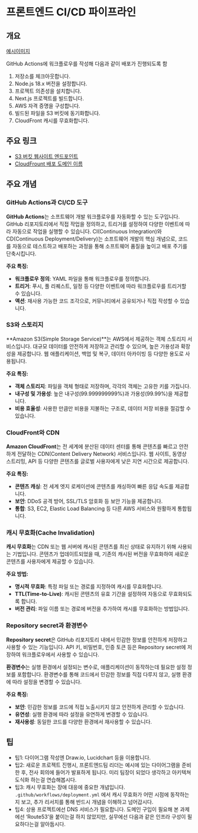 # 프론트엔드 CI/CD 파이프라인

## 개요

[예시이미지](https://file.notion.so/f/f/83c75a39-3aba-4ba4-a792-7aefe4b07895/6912169d-ce70-41bf-b624-946d4ee984eb/Untitled.png?id=85426052-e1c3-43af-bfb0-4dea20954fc0&table=block&spaceId=83c75a39-3aba-4ba4-a792-7aefe4b07895&expirationTimestamp=1722038400000&signature=ZcRd8Kee9jOSTXVrXwb-0MnkmqTRTUaD0R-Pg6AY8iI&downloadName=Untitled.png)

GitHub Actions에 워크플로우를 작성해 다음과 같이 배포가 진행되도록 함

1. 저장소를 체크아웃합니다.
2. Node.js 18.x 버전을 설정합니다.
3. 프로젝트 의존성을 설치합니다.
4. Next.js 프로젝트를 빌드합니다.
5. AWS 자격 증명을 구성합니다.
6. 빌드된 파일을 S3 버킷에 동기화합니다.
7. CloudFront 캐시를 무효화합니다.

## 주요 링크

- [S3 버킷 웹사이트 엔드포인트](http://assignment-6-advanced.s3-website.ap-northeast-2.amazonaws.com/)
- [CloudFrount 배포 도메인 이름](https://d16h0q0dfztggr.cloudfront.net/)

## 주요 개념

### GitHub Actions과 CI/CD 도구
**GitHub Actions**는 소프트웨어 개발 워크플로우를 자동화할 수 있는 도구입니다. GitHub 리포지토리에서 직접 작업을 정의하고, 트리거를 설정하여 다양한 이벤트에 따라 자동으로 작업을 실행할 수 있습니다. CI(Continuous Integration)와 CD(Continuous Deployment/Delivery)는 소프트웨어 개발의 핵심 개념으로, 코드를 자동으로 테스트하고 배포하는 과정을 통해 소프트웨어 품질을 높이고 배포 주기를 단축시킵니다.

**주요 특징:**
- **워크플로우 정의**: YAML 파일을 통해 워크플로우를 정의합니다.
- **트리거**: 푸시, 풀 리퀘스트, 일정 등 다양한 이벤트에 따라 워크플로우를 트리거할 수 있습니다.
- **액션**: 재사용 가능한 코드 조각으로, 커뮤니티에서 공유되거나 직접 작성할 수 있습니다.

### S3와 스토리지
**Amazon S3(Simple Storage Service)**는 AWS에서 제공하는 객체 스토리지 서비스입니다. 대규모 데이터를 안전하게 저장하고 관리할 수 있으며, 높은 가용성과 확장성을 제공합니다. 웹 애플리케이션, 백업 및 복구, 데이터 아카이빙 등 다양한 용도로 사용됩니다.

**주요 특징:**
- **객체 스토리지**: 파일을 객체 형태로 저장하며, 각각의 객체는 고유한 키를 가집니다.
- **내구성 및 가용성**: 높은 내구성(99.999999999%)과 가용성(99.99%)을 제공합니다.
- **비용 효율성**: 사용한 만큼만 비용을 지불하는 구조로, 데이터 저장 비용을 절감할 수 있습니다.

### CloudFront와 CDN
**Amazon CloudFront**는 전 세계에 분산된 데이터 센터를 통해 콘텐츠를 빠르고 안전하게 전달하는 CDN(Content Delivery Network) 서비스입니다. 웹 사이트, 동영상 스트리밍, API 등 다양한 콘텐츠를 글로벌 사용자에게 낮은 지연 시간으로 제공합니다.

**주요 특징:**
- **콘텐츠 캐싱**: 전 세계 엣지 로케이션에 콘텐츠를 캐싱하여 빠른 응답 속도를 제공합니다.
- **보안**: DDoS 공격 방어, SSL/TLS 암호화 등 보안 기능을 제공합니다.
- **통합**: S3, EC2, Elastic Load Balancing 등 다른 AWS 서비스와 원활하게 통합됩니다.

### 캐시 무효화(Cache Invalidation)
**캐시 무효화**는 CDN 또는 웹 서버에 캐시된 콘텐츠를 최신 상태로 유지하기 위해 사용되는 기법입니다. 콘텐츠가 업데이트되었을 때, 기존의 캐시된 버전을 무효화하여 새로운 콘텐츠를 사용자에게 제공할 수 있습니다.

**주요 방법:**
- **명시적 무효화**: 특정 파일 또는 경로를 지정하여 캐시를 무효화합니다.
- **TTL(Time-to-Live)**: 캐시된 콘텐츠의 유효 기간을 설정하여 자동으로 무효화되도록 합니다.
- **버전 관리**: 파일 이름 또는 경로에 버전을 추가하여 캐시를 무효화하는 방법입니다.

### Repository secret과 환경변수
**Repository secret**은 GitHub 리포지토리 내에서 민감한 정보를 안전하게 저장하고 사용할 수 있는 기능입니다. API 키, 비밀번호, 인증 토큰 등은 Repository secret에 저장하여 워크플로우에서 사용할 수 있습니다.

**환경변수**는 실행 환경에서 설정되는 변수로, 애플리케이션이 동작하는데 필요한 설정 정보를 포함합니다. 환경변수를 통해 코드에서 민감한 정보를 직접 다루지 않고, 실행 환경에 따라 설정을 변경할 수 있습니다.

**주요 특징:**
- **보안**: 민감한 정보를 코드에 직접 노출시키지 않고 안전하게 관리할 수 있습니다.
- **유연성**: 실행 환경에 따라 설정을 유연하게 변경할 수 있습니다.
- **재사용성**: 동일한 코드를 다양한 환경에서 재사용할 수 있습니다.

## 팁

- 팁1: 다이어그램 작성엔 Draw.io, Lucidchart 등을 이용합니다.
- 팁2: 새로운 프로젝트 진행시, 프론트엔드팀 리더는 예시에 있는 다이어그램을 준비한 후, 전사 회의에 들어가 발표하게 됩니다. 미리 팀장이 되었다 생각하고 아키텍쳐 도식화 하는걸 연습해봅시다.
- 팁3: 캐시 무효화는 장애 대응에 중요한 개념입니다. `.github/workflows/deployment.yml` 에서 캐시 무효화가 어떤 시점에 동작하는지 보고, 추가 리서치를 통해 반드시 개념을 이해하고 넘어갑시다.
- 팁4: 상용 프로젝트에선 DNS 서비스가 필요합니다. 도메인 구입이 필요해 본 과제에선 ‘Route53’을 붙이는걸 하지 않았지만, 실무에선 다음과 같은 인프라 구성이 필요하다는걸 알아둡시다.
